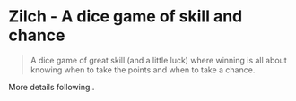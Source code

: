 # Zilch - A dice game of skill and chance

> A dice game of great skill (and a little luck) where winning is all about knowing when to take the points and when to take a chance.

More details following..

